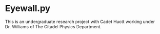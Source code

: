 # Eyewall.py
This is an undergraduate research project with Cadet Huott working under Dr. Williams of The Citadel Physics Department.
